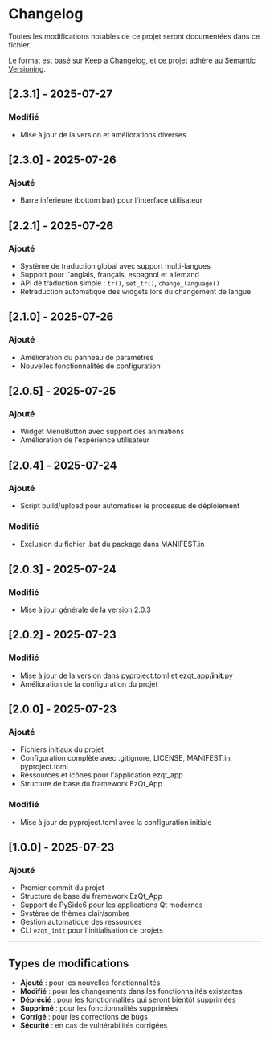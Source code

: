 # Changelog

Toutes les modifications notables de ce projet seront documentées dans ce fichier.

Le format est basé sur [Keep a Changelog](https://keepachangelog.com/fr/1.0.0/),
et ce projet adhère au [Semantic Versioning](https://semver.org/lang/fr/).

## [2.3.1] - 2025-07-27

### Modifié
- Mise à jour de la version et améliorations diverses

## [2.3.0] - 2025-07-26

### Ajouté
- Barre inférieure (bottom bar) pour l'interface utilisateur

## [2.2.1] - 2025-07-26

### Ajouté
- Système de traduction global avec support multi-langues
- Support pour l'anglais, français, espagnol et allemand
- API de traduction simple : `tr()`, `set_tr()`, `change_language()`
- Retraduction automatique des widgets lors du changement de langue

## [2.1.0] - 2025-07-26

### Ajouté
- Amélioration du panneau de paramètres
- Nouvelles fonctionnalités de configuration

## [2.0.5] - 2025-07-25

### Ajouté
- Widget MenuButton avec support des animations
- Amélioration de l'expérience utilisateur

## [2.0.4] - 2025-07-24

### Ajouté
- Script build/upload pour automatiser le processus de déploiement

### Modifié
- Exclusion du fichier .bat du package dans MANIFEST.in

## [2.0.3] - 2025-07-24

### Modifié
- Mise à jour générale de la version 2.0.3

## [2.0.2] - 2025-07-23

### Modifié
- Mise à jour de la version dans pyproject.toml et ezqt_app/__init__.py
- Amélioration de la configuration du projet

## [2.0.0] - 2025-07-23

### Ajouté
- Fichiers initiaux du projet
- Configuration complète avec .gitignore, LICENSE, MANIFEST.in, pyproject.toml
- Ressources et icônes pour l'application ezqt_app
- Structure de base du framework EzQt_App

### Modifié
- Mise à jour de pyproject.toml avec la configuration initiale

## [1.0.0] - 2025-07-23

### Ajouté
- Premier commit du projet
- Structure de base du framework EzQt_App
- Support de PySide6 pour les applications Qt modernes
- Système de thèmes clair/sombre
- Gestion automatique des ressources
- CLI `ezqt_init` pour l'initialisation de projets

---

## Types de modifications

- **Ajouté** : pour les nouvelles fonctionnalités
- **Modifié** : pour les changements dans les fonctionnalités existantes
- **Déprécié** : pour les fonctionnalités qui seront bientôt supprimées
- **Supprimé** : pour les fonctionnalités supprimées
- **Corrigé** : pour les corrections de bugs
- **Sécurité** : en cas de vulnérabilités corrigées 